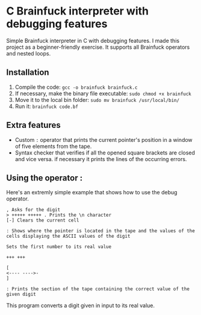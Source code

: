 # C Brainfuck interpreter with debugging features
Simple Brainfuck interpreter in C with debugging features. I made this project as a beginner-friendly exercise. It supports all Brainfuck operators and nested loops.
## Installation
1. Compile the code: `gcc -o brainfuck brainfuck.c`
2. If necessary, make the binary file executable: `sudo chmod +x brainfuck`
3. Move it to the local bin folder: `sudo mv brainfuck /usr/local/bin/`
4. Run it: `brainfuck code.bf`
## Extra features
- Custom `:` operator that prints the current pointer's position in a window of five elements from the tape.
- Syntax checker that verifies if all the opened square brackets are closed and vice versa. if necessary it prints the lines of the occurring errors.
## Using the operator :
Here's an extremly simple example that shows how to use the debug operator.

```
, Asks for the digit
> +++++ +++++ . Prints the \n character
[-] Clears the current cell

: Shows where the pointer is located in the tape and the values of the cells displaying the ASCII values of the digit 

Sets the first number to its real value

+++ +++

[
<---- ---->-
]

: Prints the section of the tape containing the correct value of the given digit
```
This program converts a digit given in input to its real value.

